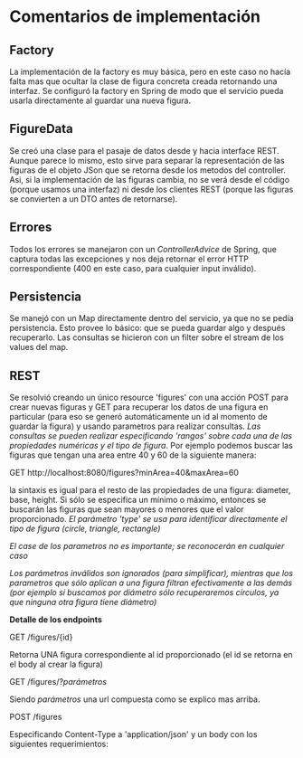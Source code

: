 # Comentarios de implementación

## Factory 

La implementación de la factory es muy básica, pero en este caso no hacía falta mas que ocultar la clase de figura concreta creada retornando una interfaz.
Se configuró la factory en Spring de modo que el servicio pueda usarla directamente al guardar una nueva figura.

## FigureData

Se creó una clase para el pasaje de datos desde y hacia interface REST. Aunque parece lo mismo, esto sirve para separar la representación de las figuras de el objeto JSon que se retorna desde los metodos del controller. Asi, si la implementación de las figuras cambia, no se verá desde el código (porque usamos una interfaz) ni desde los clientes REST (porque las figuras se convierten a un DTO antes de retornarse).

## Errores

Todos los errores se manejaron con un *ControllerAdvice* de Spring, que captura todas las excepciones y nos deja retornar el error HTTP correspondiente (400 en este caso, para cualquier input inválido).

## Persistencia

Se manejó con un Map directamente dentro del servicio, ya que no se pedía persistencia. Esto provee lo básico: que se pueda guardar algo y después recuperarlo. Las consultas se hicieron con un filter sobre el stream de los values del map.

## REST

Se resolvió creando un único resource 'figures' con una acción POST para crear nuevas figuras y GET para recuperar los datos de una figura en particular (para eso se generó automáticamente un id al momento de guardar la figura) y usando parametros para realizar consultas.
*Las consultas se pueden realizar especificando 'rangos' sobre cada una de las propiedades numéricas y el tipo de figura*. Por ejemplo podemos buscar las figuras que tengan una area entre 40 y 60 de la siguiente manera:

GET http://localhost:8080/figures?minArea=40&maxArea=60

la sintaxis es igual para el resto de las propiedades de una figura: diameter, base, height. Si sólo se especifica un mínimo o máximo, entonces se buscarán las figuras que sean mayores o menores que el valor proporcionado. *El parámetro 'type' se usa para identificar directamente el tipo de figura (circle, triangle, rectangle)*

*El case de los parametros no es importante; se reconocerán en cualquier caso*

*Los parámetros inválidos son ignorados (para simplificar), mientras que los parametros que sólo aplican a una figura filtran efectivamente a las demás (por ejemplo si buscamos por diámetro sólo recuperaremos círculos, ya que ninguna otra figura tiene diámetro)*

**Detalle de los endpoints**

GET /figures/{id}

Retorna UNA figura correspondiente al id proporcionado (el id se retorna en el body al crear la figura)

GET /figures/?_parámetros_

Siendo _parámetros_ una url compuesta como se explico mas arriba.

POST /figures

Especificando Content-Type a 'application/json' y un body con los siguientes requerimientos:



